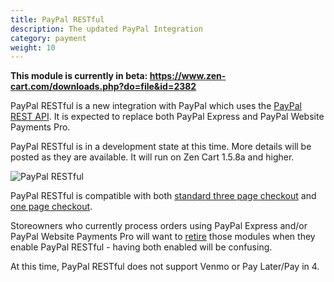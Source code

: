 ```yaml
---
title: PayPal RESTful
description: The updated PayPal Integration
category: payment 
weight: 10
---
```


**This module is currently in beta: https://www.zen-cart.com/downloads.php?do=file&id=2382**

PayPal RESTful is a new integration with PayPal which uses the 
[PayPal REST API](https://developer.paypal.com/api/rest/).
It is expected to replace both PayPal Express and PayPal Website Payments Pro.  

PayPal RESTful is in a development state at this time.  More details will be posted as they are available. It will run on Zen Cart 1.5.8a and higher. 

![PayPal RESTful](/images/paypal_restful.png)

PayPal RESTful is compatible with both [standard three page checkout](/user/storefront_pages/checkout/) and [one page checkout](/user/running/checkout/).

Storeowners who currently process orders using PayPal Express and/or PayPal Website Payments Pro will want to [retire](/user/payment/retirement/) those modules when they enable PayPal RESTful - having both enabled will be confusing. 

At this time, PayPal RESTful does not support Venmo or Pay Later/Pay in 4. 

